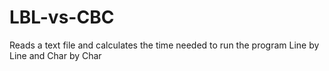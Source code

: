 # LBL-vs-CBC
Reads a text file and calculates the time needed to run the program Line by Line and Char by Char
